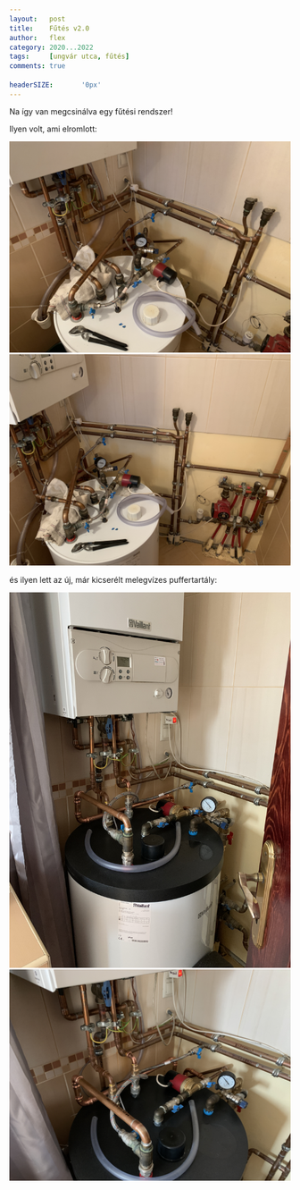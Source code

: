 ```yaml
---
layout:   post
title:    Fűtés v2.0
author:   flex
category: 2020...2022
tags:     [ungvár utca, fűtés]
comments: true

headerSIZE:       '0px'
---
```


Na így van megcsinálva egy fűtési rendszer!

Ilyen volt, ami elromlott:

<img class="shadow" alt="Ungvár utca, 2022.05.03." data-description="Ungvár utca, 2022.05.03." src="photos/20220503_ungvar_utca/IMG_6114.JPG">

<img class="shadow" alt="Ungvár utca, 2022.05.03." data-description="Ungvár utca, 2022.05.03." src="photos/20220503_ungvar_utca/IMG_6115.JPG">

és ilyen lett az új, már kicserélt melegvízes puffertartály:

<img class="shadow" alt="Ungvár utca, 2022.05.03." data-description="Ungvár utca, 2022.05.03." src="photos/20220503_ungvar_utca/IMG_6120.JPG">

<img class="shadow" alt="Ungvár utca, 2022.05.03." data-description="Ungvár utca, 2022.05.03." src="photos/20220503_ungvar_utca/IMG_6121.JPG">